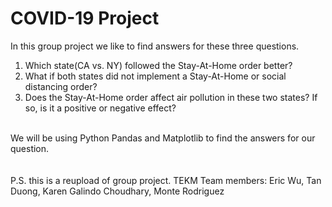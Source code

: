 # COVID-19 Project <br>
In this group project we like to find answers for these three questions.<br>
1. Which state(CA vs. NY) followed the Stay-At-Home order better?<br>
2. What if both states did not implement a Stay-At-Home or social distancing order?<br>
3. Does the Stay-At-Home order affect air pollution in these two states? If so, is it a positive or negative effect?<br>
<br>
We will be using Python Pandas and Matplotlib to find the answers for our question.<br>
<br>
<br>
P.S. this is a reupload of group project. TEKM Team members: Eric Wu, Tan Duong, Karen Galindo Choudhary, Monte Rodriguez


